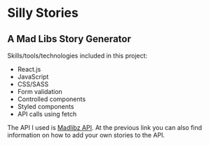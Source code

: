 # Silly Stories

## A Mad Libs Story Generator

Skills/tools/technologies included in this project:

- React.js
- JavaScript
- CSS/SASS
- Form validation
- Controlled components
- Styled components
- API calls using fetch

The API I used is [Madlibz API](http://madlibz.herokuapp.com/api). At the previous link you can also find information on how to add your own stories to the API.
